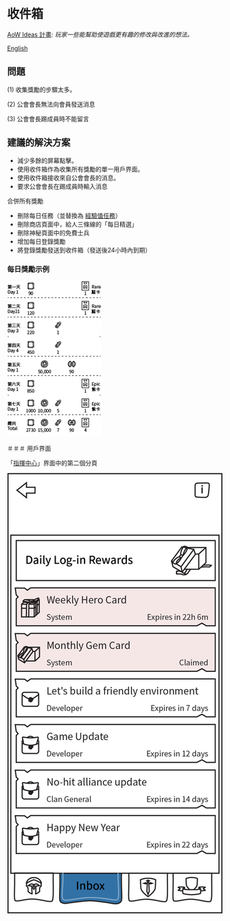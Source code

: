 # 收件箱

[AoW Ideas 計畫](https://github.com/nefarious-kitsune/aow.ideas):
*玩家一些能幫助使遊戲更有趣的修改與改進的想法。*

[English](inbox)

## 問題

(1) 收集獎勵的步驟太多。

(2) 公會會長無法向會員發送消息

(3) 公會會長踢成員時不能留言

## 建議的解決方案

* 減少多餘的屏幕點擊。
* 使用收件箱作為收集所有獎勵的單一用戶界面。
* 使用收件箱接收來自公會會長的消息。
* 要求公會會長在踢成員時輸入消息

合併所有獎勵
- 刪除每日任務（並替換為 [經驗值任務](../quests/zh.exp-quests)）
- 刪除商店頁面中，給人三條線的「每日精選」
- 刪除神秘頁面中的免費士兵
- 增加每日登錄獎勵
- 將登錄獎勵發送到收件箱（發送後24小時內到期）

### 每日獎勵示例

![示例](daily-rewards.png)

＃＃＃ 用戶界面

「[指揮中心](../structure/command-center)」界面中的第二個分頁

![示例](../images/ui-command-center-inbox.png)